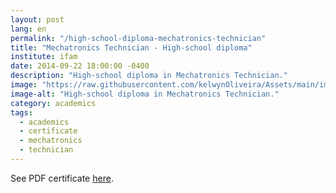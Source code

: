 ```yaml
---
layout: post
lang: en
permalink: "/high-school-diploma-mechatronics-technician"
title: "Mechatronics Technician - High-school diploma"
institute: ifam
date: 2014-09-22 18:00:00 -0400
description: "High-school diploma in Mechatronics Technician."
image: "https://raw.githubusercontent.com/kelwynOliveira/Assets/main/img/certificates/licences-and-certifications/ifam/high-school-diploma-mechatronics-technician/front-pt.jpg"
image-alt: "High-school diploma in Mechatronics Technician."
category: academics
tags:
  - academics
  - certificate
  - mechatronics
  - technician
---
```


See PDF certificate <a href="https://docs.google.com/viewer?url=https://raw.githubusercontent.com/kelwynOliveira/Assets/main/PDF/certificates/licences-and-certifications/{{page.institute}}{{page.permalink}}.pdf" target="_blank">here</a>.
